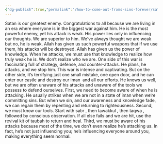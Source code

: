 ```yaml
---
{"dg-publish":true,"permalink":"/how-to-come-out-froms-sins-forever/satan-and-sin/","dgPassFrontmatter":true,"noteIcon":"","created":"2025-05-09T22:26:33.878+05:00","updated":"2025-05-07T23:54:49.064+05:00"}
---
```


Satan is our greatest enemy. Congratulations to all because we are living in an era where everyone is in the biggest war against him. He is the most powerful enemy, yet his attack is weak. His power lies only in influencing our thoughts. We are superior to him. We’ve always thought we are weak but no, he is weak. Allah has given us such powerful weapons that if we use them, his attacks will be destroyed. Allah has given us the power of knowledge. When he attacks, we must use that knowledge to realize how truly weak he is. We don’t realize who we are. One side of this war is fascinating full of strategy, defense, and counter-attacks. He plans, he attacks, and we stop him. This war is intense and captivating. But on the other side, it’s terrifying just one small mistake, one open door, and he can enter our castle and destroy our iman  and all our efforts. He knows us well, but we are often unaware of his attacks and unaware of the tools we possess to defend ourselves. First, we need to become aware of when he is attacking. He usually strikes when we are not in a state of iman when we’re committing sins. But when we sin, and our awareness and knowledge fade, we can regain them by repenting and returning to righteousness. Second, we must know our tools. Start with sabr , then tawakkul , then taqwa , followed by conscious observation. If all else fails and we are hit, use the revival kit of taubah to return and heal. Third, we must be aware of his attacks because most of the time, we don’t even realize he’s attacking us. In fact, he’s not just influencing you; he’s influencing everyone around you, making everything seem normal.